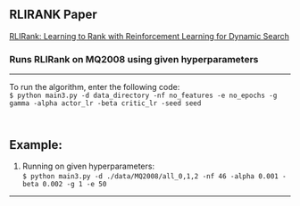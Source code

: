## RLIRANK Paper
[RLIRank: Learning to Rank with Reinforcement Learning for Dynamic Search](https://arxiv.org/abs/2105.10124)

### Runs RLIRank on MQ2008 using given hyperparameters

---

To run the algorithm, enter the following code:<br>
`$ python main3.py -d data_directory -nf no_features -e no_epochs -g gamma -alpha actor_lr -beta critic_lr -seed seed `<br>


<br>Example: 
---
1. Running on given hyperparameters: <br> `$ python main3.py -d ./data/MQ2008/all_0,1,2 -nf 46 -alpha 0.001 -beta 0.002 -g 1 -e 50`
---




